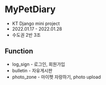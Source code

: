 # MyPetDiary
  - KT Django mini project
  - 2022.01.17 - 2022.01.28
  - 수도권 2반 3조

## Function
  - log_sign - 로그인, 회원가입
  - bulletin - 자유게시판
  - photo_zone - 마이펫 자랑하기, photo upload
